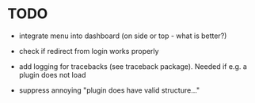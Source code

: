 # TODO

* integrate menu into dashboard (on side or top - what is better?)

* check if redirect from login works properly
 
* add logging for tracebacks (see traceback package). Needed if e.g. a plugin
  does not load

* suppress annoying "plugin does have valid structure..."


